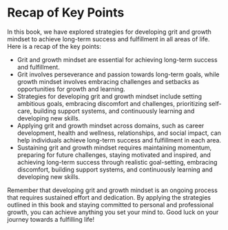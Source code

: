 Recap of Key Points
=========================================

In this book, we have explored strategies for developing grit and growth mindset to achieve long-term success and fulfillment in all areas of life. Here is a recap of the key points:

* Grit and growth mindset are essential for achieving long-term success and fulfillment.
* Grit involves perseverance and passion towards long-term goals, while growth mindset involves embracing challenges and setbacks as opportunities for growth and learning.
* Strategies for developing grit and growth mindset include setting ambitious goals, embracing discomfort and challenges, prioritizing self-care, building support systems, and continuously learning and developing new skills.
* Applying grit and growth mindset across domains, such as career development, health and wellness, relationships, and social impact, can help individuals achieve long-term success and fulfillment in each area.
* Sustaining grit and growth mindset requires maintaining momentum, preparing for future challenges, staying motivated and inspired, and achieving long-term success through realistic goal-setting, embracing discomfort, building support systems, and continuously learning and developing new skills.

Remember that developing grit and growth mindset is an ongoing process that requires sustained effort and dedication. By applying the strategies outlined in this book and staying committed to personal and professional growth, you can achieve anything you set your mind to. Good luck on your journey towards a fulfilling life!
